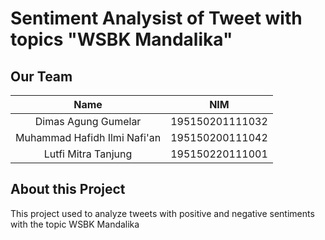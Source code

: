 # Sentiment Analysist of Tweet with topics "WSBK Mandalika"

## Our Team

|              Name              |   NIM              | 
| :----------------------------: | :----------------: | 
|     Dimas Agung Gumelar        |  195150201111032   |
|  Muhammad Hafidh Ilmi Nafi'an  |  195150200111042   |  
|   Lutfi	Mitra Tanjung		  	   |  195150220111001   | 

## About this Project

This project used to analyze tweets with positive and negative sentiments with the topic WSBK Mandalika
